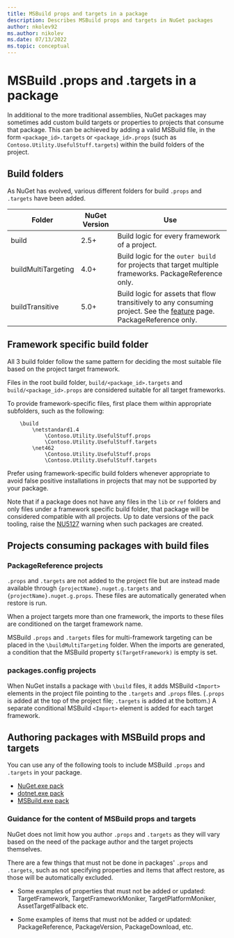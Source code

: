 ```yaml
---
title: MSBuild props and targets in a package
description: Describes MSBuild props and targets in NuGet packages
author: nkolev92
ms.author: nikolev
ms.date: 07/13/2022
ms.topic: conceptual
---
```


# MSBuild .props and .targets in a package

In additional to the more traditional assemblies, NuGet packages may sometimes add custom build targets or properties to projects that consume that package.
This can be achieved by adding a valid MSBuild file, in the form `<package_id>.targets` or `<package_id>.props` (such as `Contoso.Utility.UsefulStuff.targets`) within the build folders of the project.

## Build folders

As NuGet has evolved, various different folders for build `.props` and `.targets` have been added.

| Folder | NuGet Version | Use |
|--------|---------------|-----|
| build | 2.5+ | Build logic for every framework of a project. |
| buildMultiTargeting | 4.0+ | Build logic for the `outer build` for projects that target multiple frameworks. PackageReference only. |
| buildTransitive | 5.0+ | Build logic for assets that flow transitively to any consuming project. See the [feature](https://github.com/NuGet/Home/wiki/Allow-package--authors-to-define-build-assets-transitive-behavior) page. PackageReference only. |

## Framework specific build folder

All 3 build folder follow the same pattern for deciding the most suitable file based on the project target framework.

Files in the root build folder, `build/<package_id>.targets` and `build/<package_id>.props` are considered suitable for all target frameworks.

To provide framework-specific files, first place them within appropriate subfolders, such as the following:

```text
    \build
        \netstandard1.4
            \Contoso.Utility.UsefulStuff.props
            \Contoso.Utility.UsefulStuff.targets
        \net462
            \Contoso.Utility.UsefulStuff.props
            \Contoso.Utility.UsefulStuff.targets
```

Prefer using framework-specific build folders whenever appropriate to avoid false positive installations in projects that may not be supported by your package.

Note that if a package does not have any files in the `lib` or `ref` folders and only files under a framework specific build folder, that package will be considered compatible with all projects. Up to date versions of the pack tooling, raise the  [NU5127](..\reference\errors-and-warnings\NU5127.md) warning when such packages are created.

## Projects consuming packages with build files

### PackageReference projects

`.props` and `.targets` are not added to the project file but are instead made available through `{projectName}.nuget.g.targets` and `{projectName}.nuget.g.props`. These files are automatically generated when restore is run.

When a project targets more than one framework, the imports to these files are conditioned on the target framework name.

MSBuild `.props` and `.targets` files for multi-framework targeting can be placed in the `\buildMultiTargeting` folder.
When the imports are generated, a condition that the MSBuild property `$(TargetFramework)` is empty is set.

### packages.config projects

When NuGet installs a package with `\build` files, it adds MSBuild `<Import>` elements in the project file pointing to the `.targets` and `.props` files. (`.props` is added at the top of the project file; `.targets` is added at the bottom.) A separate conditional MSBuild `<Import>` element is added for each target framework.

## Authoring packages with MSBuild props and targets

You can use any of the following tools to include MSBuild `.props` and `.targets` in your package.

- [NuGet.exe pack](..\create-packages\Creating-a-Package.md#include-msbuild-props-and-targets-in-a-package)
- [dotnet.exe pack](..\create-packages\creating-a-package-dotnet-cli.md)
- [MSBuild.exe pack](..\create-packages\creating-a-package-msbuild.md)

### Guidance for the content of MSBuild props and targets

NuGet does not limit how you author `.props` and `.targets` as they will vary based on the need of the package author and the target projects themselves.

There are a few things that must not be done in packages' `.props` and `.targets`, such as not specifying properties and items that affect restore, as those will be automatically excluded.

- Some examples of properties that must not be added or updated: TargetFramework, TargetFrameworkMoniker, TargetPlatformMoniker, AssetTargetFallback etc.

- Some examples of items that must not be added or updated: PackageReference, PackageVersion, PackageDownload, etc.
